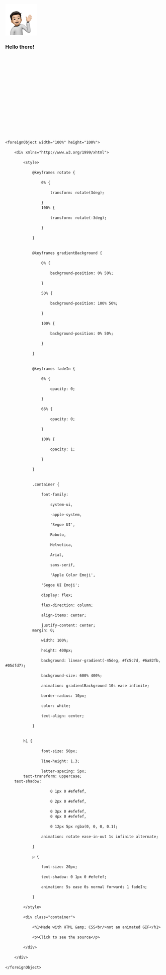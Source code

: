 <p align="left">
  <img src="https://github.com/Tony-j77/Tony-j77/blob/main/Tony2.png" width="auto" height="100px" title="hover text">
</p>

### Hello there!

<svg fill="none" viewBox="0 0 800 400" width="800" height="400" xmlns="http://www.w3.org/2000/svg">

	<foreignObject width="100%" height="100%">

		<div xmlns="http://www.w3.org/1999/xhtml">

			<style>

				@keyframes rotate {

					0% {

						transform: rotate(3deg);

					}
					100% {

						transform: rotate(-3deg);

					}

				}


				@keyframes gradientBackground {

					0% {

						background-position: 0% 50%;

					}

					50% {

						background-position: 100% 50%;

					}

					100% {

						background-position: 0% 50%;

					}

				}


				@keyframes fadeIn {

					0% {

						opacity: 0;

					}

					66% {

						opacity: 0;

					}

					100% {

						opacity: 1;

					}

				}


				.container {

					font-family:

						system-ui,

						-apple-system,

						'Segoe UI',

						Roboto,

						Helvetica,

						Arial,

						sans-serif,

						'Apple Color Emoji',

					'Segoe UI Emoji';

					display: flex;

					flex-direction: column;

					align-items: center;

					justify-content: center;
				margin: 0;

					width: 100%;

					height: 400px;

					background: linear-gradient(-45deg, #fc5c7d, #6a82fb, #05dfd7);

					background-size: 600% 400%;

					animation: gradientBackground 10s ease infinite;

					border-radius: 10px;

					color: white;

					text-align: center;

				}


			h1 {

					font-size: 50px;

					line-height: 1.3;

					letter-spacing: 5px;
			text-transform: uppercase;
        text-shadow:

						0 1px 0 #efefef,

						0 2px 0 #efefef,

						0 3px 0 #efefef,
						0 4px 0 #efefef,

						0 12px 5px rgba(0, 0, 0, 0.1);

					animation: rotate ease-in-out 1s infinite alternate;

				}

				p {

					font-size: 20px;

					text-shadow: 0 1px 0 #efefef;

					animation: 5s ease 0s normal forwards 1 fadeIn;

				}

			</style>

			<div class="container">

				<h1>Made with HTML &amp; CSS<br/>not an animated GIF</h1>

				<p>Click to see the source</p>

			</div>

		</div>

	</foreignObject>

</svg>
